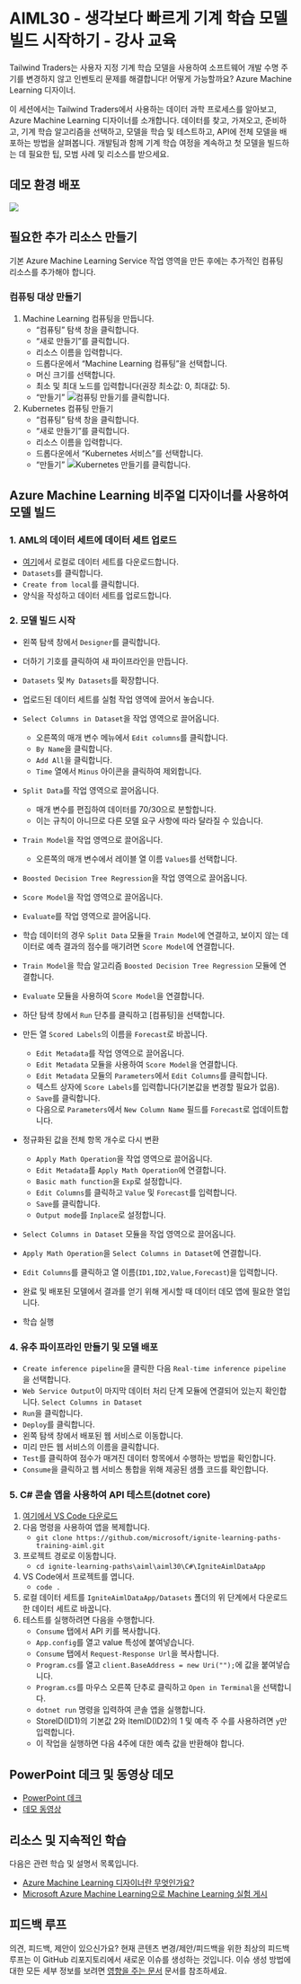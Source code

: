 # <a name="aiml30--start-building-machine-learning-models-faster-than-you-think--train-the-trainer"></a>AIML30 - 생각보다 빠르게 기계 학습 모델 빌드 시작하기 - 강사 교육

Tailwind Traders는 사용자 지정 기계 학습 모델을 사용하여 소프트웨어 개발 수명 주기를 변경하지 않고 인벤토리 문제를 해결합니다! 어떻게 가능할까요? Azure Machine Learning 디자이너.
 
이 세션에서는 Tailwind Traders에서 사용하는 데이터 과학 프로세스를 알아보고, Azure Machine Learning 디자이너를 소개합니다. 데이터를 찾고, 가져오고, 준비하고, 기계 학습 알고리즘을 선택하고, 모델을 학습 및 테스트하고, API에 전체 모델을 배포하는 방법을 살펴봅니다. 개발팀과 함께 기계 학습 여정을 계속하고 첫 모델을 빌드하는 데 필요한 팁, 모범 사례 및 리소스를 받으세요.


## <a name="demo-environment-deployment"></a>데모 환경 배포
<a href="https://portal.azure.com/#create/Microsoft.Template/uri/https%3A%2F%2Fraw.githubusercontent.com%2Fcassieview%2Fignite-learning-paths-training-aiml%2Fmaster%2Faiml30%2Fdeploy.json" rel="nofollow"> <img src="https://camo.githubusercontent.com/9285dd3998997a0835869065bb15e5d500475034/687474703a2f2f617a7572656465706c6f792e6e65742f6465706c6f79627574746f6e2e706e67" data-canonical-src="http://azuredeploy.net/deploybutton.png" style="max-width:100%;">
</a>


## <a name="create-additional-resources-needed"></a>필요한 추가 리소스 만들기
기본 Azure Machine Learning Service 작업 영역을 만든 후에는 추가적인 컴퓨팅 리소스를 추가해야 합니다.
### <a name="create-compute-targets"></a>컴퓨팅 대상 만들기
1. Machine Learning 컴퓨팅을 만듭니다.
    * “컴퓨팅” 탐색 창을 클릭합니다.
    * “새로 만들기”를 클릭합니다.
    * 리소스 이름을 입력합니다.
    * 드롭다운에서 “Machine Learning 컴퓨팅”을 선택합니다.
    * 머신 크기를 선택합니다.
    * 최소 및 최대 노드를 입력합니다(권장 최소값: 0, 최대값: 5).
    * “만들기” ![컴퓨팅 만들기](https://globaleventcdn.blob.core.windows.net/assets/aiml/aiml30/CreateMlCompute.gif)를 클릭합니다.
2. Kubernetes 컴퓨팅 만들기
    * “컴퓨팅” 탐색 창을 클릭합니다.
    * “새로 만들기”를 클릭합니다.
    * 리소스 이름을 입력합니다.
    * 드롭다운에서 “Kubernetes 서비스”를 선택합니다.
    * “만들기” ![Kubernetes 만들기](https://globaleventcdn.blob.core.windows.net/assets/aiml/aiml30/CreateKubService.gif)를 클릭합니다.


## <a name="build-model-with-azure-machine-learning-visual-designer"></a>Azure Machine Learning 비주얼 디자이너를 사용하여 모델 빌드

### <a name="1-upload-the-dataset-to-the-datasets-in-aml"></a>1. AML의 데이터 세트에 데이터 세트 업로드
* [여기](https://globaleventcdn.blob.core.windows.net/assets/aiml/aiml30/datasets/ForecastingData.csv)에서 로컬로 데이터 세트를 다운로드합니다.
* `Datasets`를 클릭합니다.
* `Create from local`를 클릭합니다.
* 양식을 작성하고 데이터 세트를 업로드합니다.

### <a name="2-start-building-the--model"></a>2. 모델 빌드 시작

* 왼쪽 탐색 창에서 `Designer`를 클릭합니다.
* 더하기 기호를 클릭하여 새 파이프라인을 만듭니다.
* `Datasets` 및 `My Datasets`를 확장합니다.
* 업로드된 데이터 세트를 실험 작업 영역에 끌어서 놓습니다.
* `Select Columns in Dataset`을 작업 영역으로 끌어옵니다.
    * 오른쪽의 매개 변수 메뉴에서 `Edit columns`를 클릭합니다.
    * `By Name`을 클릭합니다.
    * `Add All`을 클릭합니다.
    * `Time` 열에서 `Minus` 아이콘을 클릭하여 제외합니다.
* `Split Data`를 작업 영역으로 끌어옵니다.
    * 매개 변수를 편집하여 데이터를 70/30으로 분할합니다. 
    * 이는 규칙이 아니므로 다른 모델 요구 사항에 따라 달라질 수 있습니다.
* `Train Model`을 작업 영역으로 끌어옵니다.
    * 오른쪽의 매개 변수에서 레이블 열 이름 `Values`를 선택합니다.
* `Boosted Decision Tree Regression`을 작업 영역으로 끌어옵니다.
* `Score Model`을 작업 영역으로 끌어옵니다.
* `Evaluate`를 작업 영역으로 끌어옵니다.
* 학습 데이터의 경우 `Split Data` 모듈을 `Train Model`에 연결하고, 보이지 않는 데이터로 예측 결과의 점수를 매기려면 `Score Model`에 연결합니다.
* `Train Model`을 학습 알고리즘 `Boosted Decision Tree Regression` 모듈에 연결합니다.
* `Evaluate` 모듈을 사용하여 `Score Model`을 연결합니다.
* 하단 탐색 창에서 `Run` 단추를 클릭하고 [컴퓨팅]을 선택합니다. 

* 만든 열 `Scored Labels`의 이름을 `Forecast`로 바꿉니다.
    * `Edit Metadata`를 작업 영역으로 끌어옵니다.
    * `Edit Metadata` 모듈을 사용하여 `Score Model`을 연결합니다.
    * `Edit Metadata` 모듈의 `Parameters`에서 `Edit Columns`를 클릭합니다.
    * 텍스트 상자에 `Score Labels`를 입력합니다(기본값을 변경할 필요가 없음).
    * `Save`를 클릭합니다.
    * 다음으로 `Parameters`에서 `New Column Name` 필드를 `Forecast`로 업데이트합니다.
* 정규화된 값을 전체 항목 개수로 다시 변환
    * `Apply Math Operation`을 작업 영역으로 끌어옵니다.
    * `Edit Metadata`를 `Apply Math Operation`에 연결합니다.
    * `Basic math function`을 `Exp`로 설정합니다.
    * `Edit Columns`를 클릭하고 `Value` 및 `Forecast`를 입력합니다.
    * `Save`를 클릭합니다.
    * `Output mode`를 `Inplace`로 설정합니다.
* `Select Columns in Dataset` 모듈을 작업 영역으로 끌어옵니다.
* `Apply Math Operation`을 `Select Columns in Dataset`에 연결합니다.
* `Edit Columns`를 클릭하고 열 이름(`ID1,ID2,Value,Forecast`)을 입력합니다.
* 완료 및 배포된 모델에서 결과를 얻기 위해 게시할 때 데이터 데모 앱에 필요한 열입니다.
* 학습 실행

### <a name="4-create-inference-pipeline-and-deploy-the-model"></a>4. 유추 파이프라인 만들기 및 모델 배포
* `Create inference pipeline`을 클릭한 다음 `Real-time inference pipeline`을 선택합니다.
* `Web Service Output`이 마지막 데이터 처리 단계 모듈에 연결되어 있는지 확인합니다. `Select Columns in Dataset`
* `Run`을 클릭합니다.
* `Deploy`를 클릭합니다.
* 왼쪽 탐색 창에서 배포된 웹 서비스로 이동합니다.
* 미리 만든 웹 서비스의 이름을 클릭합니다.
* `Test`를 클릭하여 점수가 매겨진 데이터 항목에서 수행하는 방법을 확인합니다.
* `Consume`을 클릭하고 웹 서비스 통합을 위해 제공된 샘플 코드를 확인합니다.

### <a name="5-testing-api-with-c-console-app-dotnet-core"></a>5. C# 콘솔 앱을 사용하여 API 테스트(dotnet core)

1. [여기에서 VS Code 다운로드](https://code.visualstudio.com/download)
2. 다음 명령을 사용하여 앱을 복제합니다.
    * `git clone https://github.com/microsoft/ignite-learning-paths-training-aiml.git`
3. 프로젝트 경로로 이동합니다.
    * `cd ignite-learning-paths\aiml\aiml30\C#\IgniteAimlDataApp`
4. VS Code에서 프로젝트를 엽니다.
    * `code .`
5. 로컬 데이터 세트를 `IgniteAimlDataApp/Datasets` 폴더의 위 단계에서 다운로드한 데이터 세트로 바꿉니다.
6. 테스트를 실행하려면 다음을 수행합니다.
    * `Consume` 탭에서 API 키를 복사합니다.
    * `App.config`를 열고 value 특성에 붙여넣습니다.
    * `Consume` 탭에서 `Request-Response Url`을 복사합니다.
    * `Program.cs`를 열고 `client.BaseAddress = new Uri("");`에 값을 붙여넣습니다.
    * `Program.cs`를 마우스 오른쪽 단추로 클릭하고 `Open in Terminal`을 선택합니다.
    * `dotnet run` 명령을 입력하여 콘솔 앱을 실행합니다.
    * StoreID(ID1)의 기본값 2와 ItemID(ID2)의 1 및 예측 주 수를 사용하려면 `y`만 입력합니다.
    * 이 작업을 실행하면 다음 4주에 대한 예측 값을 반환해야 합니다.

## <a name="powerpoint-deck-and-video-demo"></a>PowerPoint 데크 및 동영상 데모

- [PowerPoint 데크](https://globaleventcdn.blob.core.windows.net/assets/aiml/aiml30/AIML30_How%20to%20Build%20Machine%20Learning%20Models.pptx)
- [데모 동영상](https://www.youtube.com/watch?v=u1ppYaZuNmo&feature=youtu.be)

## <a name="resources-and-continue-learning"></a>리소스 및 지속적인 학습

다음은 관련 학습 및 설명서 목록입니다.

- [Azure Machine Learning 디자이너란 무엇인가요?](https://docs.microsoft.com/en-us/azure/machine-learning/service/ui-concept-visual-interface?WT.mc_id=msignitethetour-slides-cxa)
- [Microsoft Azure Machine Learning으로 Machine Learning 실험 게시](https://docs.microsoft.com/en-us/learn/paths/publish-experiment-with-ml-studio/)


## <a name="feedback-loop"></a>피드백 루프

의견, 피드백, 제안이 있으신가요? 현재 콘텐츠 변경/제안/피드백을 위한 최상의 피드백 루프는 이 GitHub 리포지토리에서 새로운 이슈를 생성하는 것입니다. 이슈 생성 방법에 대한 모든 세부 정보를 보려면 [영향을 주는 문서](../../contributing.md) 문서를 참조하세요.
